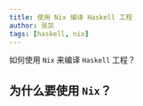 ```yaml
---
title: 使用 Nix 编译 Haskell 工程
author: 张凯
tags: [haskell, nix]
---
```


如何使用 `Nix` 来编译 `Haskell` 工程？

<!--more-->

## 为什么要使用 `Nix`？
